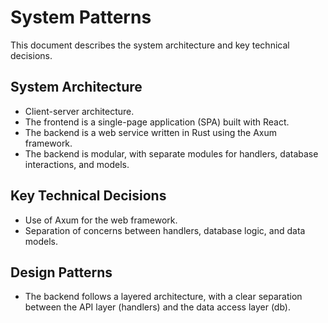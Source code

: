 # System Patterns

This document describes the system architecture and key technical decisions.

## System Architecture

- Client-server architecture.
- The frontend is a single-page application (SPA) built with React.
- The backend is a web service written in Rust using the Axum framework.
- The backend is modular, with separate modules for handlers, database interactions, and models.

## Key Technical Decisions

- Use of Axum for the web framework.
- Separation of concerns between handlers, database logic, and data models.

## Design Patterns

- The backend follows a layered architecture, with a clear separation between the API layer (handlers) and the data access layer (db).
